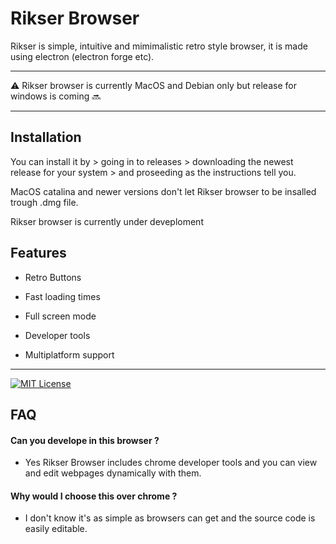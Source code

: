 
# Rikser Browser

Rikser is simple, intuitive and mimimalistic retro style browser, it is made using electron (electron forge etc).


---

⚠️ Rikser browser is currently MacOS and Debian only but release for windows is coming 🔜

--- 

## Installation

You can install it by > going in to releases > downloading the newest release for your system > and proseeding as the instructions tell you. 

MacOS catalina and newer versions don't let Rikser browser to be insalled trough .dmg file.




Rikser browser is currently under deveploment 


## Features

- Retro Buttons

- Fast loading times

- Full screen mode

- Developer tools

- Multiplatform support


---



[![MIT License](https://img.shields.io/badge/License-MIT-green.svg)](https://choosealicense.com/licenses/mit/)


## FAQ

#### Can you develope in this browser ?

   - Yes Rikser Browser includes chrome developer tools and you can view and edit webpages dynamically with them.

#### Why would I choose this over chrome ?

   - I don't know it's as simple as browsers can get and the source code is easily editable.

   


